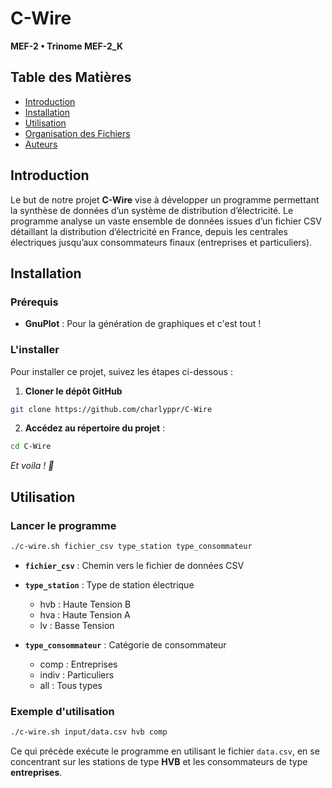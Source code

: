 # C-Wire

**MEF-2 • Trinome MEF-2_K**

## Table des Matières 
- [Introduction](#introduction)
- [Installation](#installation)
- [Utilisation](#utilisation)
- [Organisation des Fichiers](#organisation-des-fichiers)
- [Auteurs](#auteurs)

## Introduction

Le but de notre projet **C-Wire** vise à développer un programme permettant la synthèse de données d’un système de distribution d’électricité. Le programme analyse un vaste ensemble de données issues d’un fichier CSV détaillant la distribution d’électricité en France, depuis les centrales électriques jusqu’aux consommateurs finaux (entreprises et particuliers).

## Installation

### Prérequis

- **GnuPlot** : Pour la génération de graphiques
et c'est tout !

### L'installer

Pour installer ce projet, suivez les étapes ci-dessous :

1. **Cloner le dépôt GitHub**
```bash
git clone https://github.com/charlyppr/C-Wire
```

2. **Accédez au répertoire du projet** :
```bash
cd C-Wire
```

*Et voila ! 🎉*

## Utilisation

### Lancer le programme
```bash
./c-wire.sh fichier_csv type_station type_consommateur
```

- **`fichier_csv`** : Chemin vers le fichier de données CSV

- **`type_station`** : Type de station électrique
    - hvb : Haute Tension B
    - hva : Haute Tension A
    - lv : Basse Tension

- **`type_consommateur`**  : Catégorie de consommateur
    - comp : Entreprises
    - indiv : Particuliers
    - all : Tous types

### Exemple d'utilisation
```bash
./c-wire.sh input/data.csv hvb comp
```

Ce qui précède exécute le programme en utilisant le fichier `data.csv`, en se concentrant sur les stations de type **HVB** et les consommateurs de type **entreprises**.